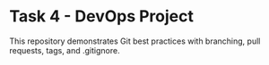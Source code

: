 # Task 4 - DevOps Project
This repository demonstrates Git best practices with branching, pull requests, tags, and .gitignore.
